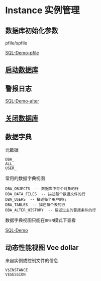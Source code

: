 # Instance 实例管理

## 数据库初始化参数

pfile/spfile

[SQL-Demo-pfile](../../sql_scripts/mgmt/instance/inst_pfile.sql)


## [启动数据库](Startup.md)


## 警报日志

[SQL-Demo-alter](../../sql_scripts/mgmt/instance/inst_alter.sql)

## [关闭数据库](Shutdown.md)


## 数据字典

元数据

```oracle
DBA_
ALL_
USER_
```

常用的数据字典视图
```oracle
DBA_OBJECTS  -- 数据库中每个对象的行
DBA_DATA_FILES  -- 描述每个数据文件的行
DBA_USERS  -- 描述每个用户的行
DBA_TABLES  -- 描述每个表的行
DBA_ALTER_HISTORY  -- 描述过去的警报条件的行
```

数据字典视图只能在`OPEN`模式下查看

[SQL-Demo](../../sql_scripts/mgmt/instance/inst_datadic.sql)

## 动态性能视图 Vee dollar

来自实例或控制文件的信息

```oracle
V$INSTANCE
V$SESSION
```

